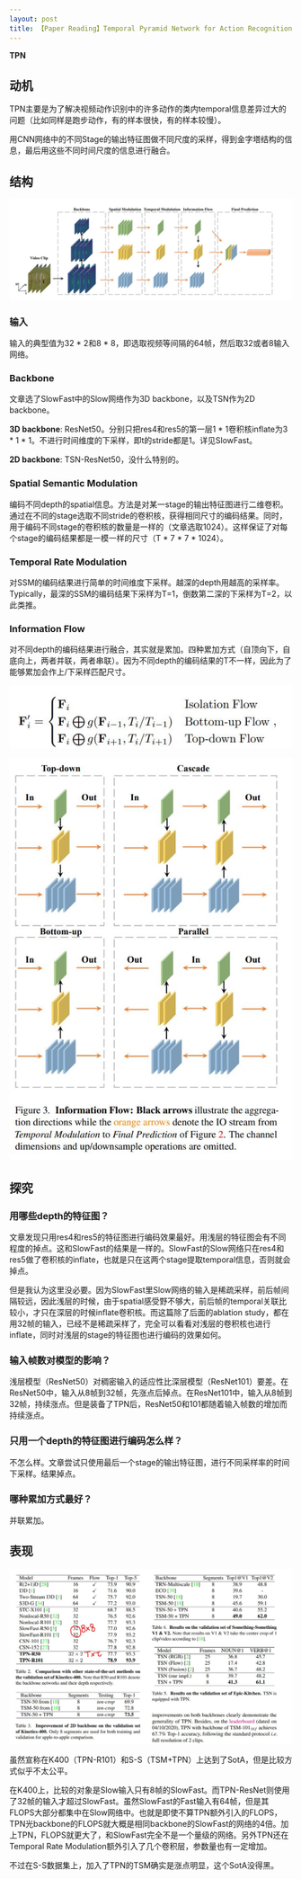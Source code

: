 ```yaml
---
layout: post
title: 【Paper Reading】Temporal Pyramid Network for Action Recognition
---
```


**TPN**

## 动机

TPN主要是为了解决视频动作识别中的许多动作的类内temporal信息差异过大的问题（比如同样是跑步动作，有的样本很快，有的样本较慢）。

用CNN网络中的不同Stage的输出特征图做不同尺度的采样，得到金字塔结构的信息，最后用这些不同时间尺度的信息进行融合。


## 结构

![结构](https://raw.githubusercontent.com/raxxerwan/raxxerwan.github.io/master/images/2020-7-12-PR-TPN/TPN_structure.JPG)

### 输入

输入的典型值为32 * 2和8 * 8，即选取视频等间隔的64帧，然后取32或者8输入网络。

### Backbone

文章选了SlowFast中的Slow网络作为3D backbone，以及TSN作为2D backbone。

**3D backbone**: ResNet50。分别只把res4和res5的第一层1 * 1卷积核inflate为3 * 1 * 1。不进行时间维度的下采样，即t的stride都是1。详见SlowFast。

**2D backbone**: TSN-ResNet50，没什么特别的。

### Spatial Semantic Modulation

编码不同depth的spatial信息。方法是对某一stage的输出特征图进行二维卷积。通过在不同的stage选取不同stride的卷积核，获得相同尺寸的编码结果。同时，用于编码不同stage的卷积核的数量是一样的（文章选取1024）。这样保证了对每个stage的编码结果都是一模一样的尺寸（T * 7 * 7 * 1024）。

### Temporal Rate Modulation

对SSM的编码结果进行简单的时间维度下采样。越深的depth用越高的采样率。Typically，最深的SSM的编码结果下采样为T=1，倒数第二深的下采样为T=2，以此类推。

### Information Flow

对不同depth的编码结果进行融合，其实就是累加。四种累加方式（自顶向下，自底向上，两者并联，两者串联）。因为不同depth的编码结果的T不一样，因此为了能够累加会作上/下采样匹配尺寸。

![累加](https://raw.githubusercontent.com/raxxerwan/raxxerwan.github.io/master/images/2020-7-12-PR-TPN/accmu.JPG)

![四种累加方式](https://raw.githubusercontent.com/raxxerwan/raxxerwan.github.io/master/images/2020-7-12-PR-TPN/IF.JPG)

## 探究

### 用哪些depth的特征图？

文章发现只用res4和res5的特征图进行编码效果最好。用浅层的特征图会有不同程度的掉点。这和SlowFast的结果是一样的。SlowFast的Slow网络只在res4和res5做了卷积核的inflate，也就是只在这两个stage提取temporal信息，否则就会掉点。

但是我认为这里没必要。因为SlowFast里Slow网络的输入是稀疏采样，前后帧间隔较远，因此浅层的时候，由于spatial感受野不够大，前后帧的temporal关联比较小，才只在深层的时候inflate卷积核。而这篇除了后面的ablation study，都在用32帧的输入，已经不是稀疏采样了，完全可以看看对浅层的卷积核也进行inflate，同时对浅层的stage的特征图也进行编码的效果如何。

### 输入帧数对模型的影响？

浅层模型（ResNet50）对稠密输入的适应性比深层模型（ResNet101）要差。在ResNet50中，输入从8帧到32帧，先涨点后掉点。在ResNet101中，输入从8帧到32帧，持续涨点。但是装备了TPN后，ResNet50和101都随着输入帧数的增加而持续涨点。

### 只用一个depth的特征图进行编码怎么样？

不怎么样。文章尝试只使用最后一个stage的输出特征图，进行不同采样率的时间下采样。结果掉点。

### 哪种累加方式最好？

并联累加。

## 表现

![表现](https://raw.githubusercontent.com/raxxerwan/raxxerwan.github.io/master/images/2020-7-12-PR-TPN/performence.JPG)

虽然宣称在K400（TPN-R101）和S-S（TSM+TPN）上达到了SotA，但是比较方式似乎不太公平。

在K400上，比较的对象是Slow输入只有8帧的SlowFast。而TPN-ResNet则使用了32帧的输入才超过SlowFast。虽然SlowFast的Fast输入有64帧，但是其FLOPS大部分都集中在Slow网络中。也就是即使不算TPN额外引入的FLOPS，TPN光backbone的FLOPS就大概是相同backbone的SlowFast的网络的4倍。加上TPN，FLOPS就更大了，和SlowFast完全不是一个量级的网络。另外TPN还在Temporal Rate Modulation额外引入了几个卷积层，参数量也有一定增加。

不过在S-S数据集上，加入了TPN的TSM确实是涨点明显，这个SotA没得黑。
